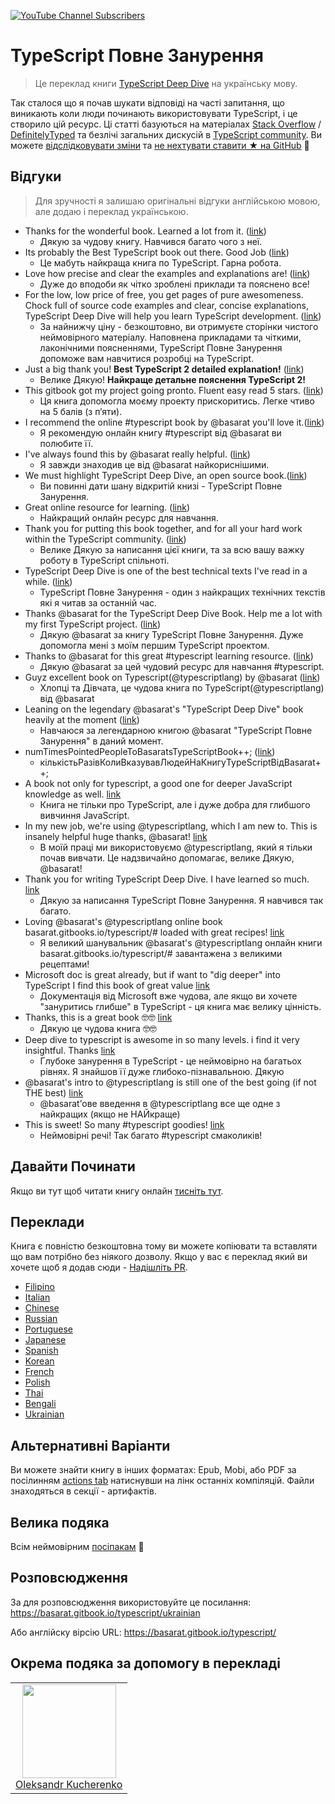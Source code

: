 [![YouTube Channel Subscribers](https://img.shields.io/youtube/channel/subscribers/UCGD_0i6L48hucTiiyhb5QzQ?style=social)](https://www.youtube.com/@basarat)

# TypeScript Повне Занурення

> Це переклад книги [TypeScript Deep Dive](https://basarat.gitbook.io/typescript/) на українську мову.

Так сталося що я почав шукати відповіді на часті запитання, що виникають коли люди починають використовувати TypeScript, і це створило цій ресурс. Ці статті базуються на матеріалах [Stack Overflow](http://stackoverflow.com/tags/typescript/topusers) / [DefinitelyTyped](https://github.com/DefinitelyTyped/) та безлічі загальних дискусій в [TypeScript community](https://github.com/TypeStrong/). Ви можете [відслідковувати зміни](https://twitter.com/basarat) та [не нехтувати ставити ★ на GitHub](https://github.com/basarat/typescript-book) 🌹

## Відгуки

> Для зручності я залишаю оригінальні відгуки англійською мовою, але додаю і переклад українською.

- Thanks for the wonderful book. Learned a lot from it. ([link](https://www.gitbook.com/book/basarat/typescript/discussions/21#comment-1468279131934))
  - Дякую за чудову книгу. Навчився багато чого з неї.
- Its probably the Best TypeScript book out there. Good Job ([link](https://twitter.com/thelondonjs/status/756419561570852864))
  - Це мабуть найкраща книга по TypeScript. Гарна робота.
- Love how precise and clear the examples and explanations are! ([link](https://twitter.com/joe_mighty/status/758290957280346112))
  - Дуже до вподоби як чітко зроблені приклади та пояснено все!
- For the low, low price of free, you get pages of pure awesomeness. Chock full of source code examples and clear, concise explanations, TypeScript Deep Dive will help you learn TypeScript development. ([link](https://www.nativescript.org/blog/details/free-book-typescript-deep-dive))
  - За найнижчу ціну - безкоштовно, ви отримуєте сторінки чистого неймовірного матеріалу. Наповнена прикладами та чіткими, лаконічними поясненнями, TypeScript Повне Занурення допоможе вам навчитися розробці на TypeScript.
- Just a big thank you! **Best TypeScript 2 detailed explanation!** ([link](https://www.gitbook.com/book/basarat/typescript/discussions/38))
  - Велике Дякую! **Найкраще детальне пояснення TypeScript 2!**
- This gitbook got my project going pronto. Fluent easy read 5 stars. ([link](https://twitter.com/thebabellion/status/779888195559235584))
  - Ця книга допомогла моєму проекту прискоритись. Легке чтиво на 5 балів (з пʼяти).
- I recommend the online #typescript book by @basarat you'll love it.([link](https://twitter.com/markpieszak/status/788099306590969860))
  - Я рекомендую онлайн книгу #typescript від @basarat ви полюбите її.
- I've always found this by @basarat really helpful. ([link](https://twitter.com/Brocco/status/789887640656945152))
  - Я завжди знаходив це від @basarat найкориснішими.
- We must highlight TypeScript Deep Dive, an open source book.([link](https://www.siliconrepublic.com/enterprise/typescript-programming-javascript))
  - Ви повинні дати шану відкритій книзі - TypeScript Повне Занурення.
- Great online resource for learning. ([link](https://twitter.com/rdfuhr/status/790193307708076035))
  - Найкращий онлайн ресурс для навчання.
- Thank you for putting this book together, and for all your hard work within the TypeScript community. ([link](https://github.com/basarat/typescript-book/pull/183#issuecomment-257799713))
  - Велике Дякую за написання цієї книги, та за всю вашу важку роботу в TypeScript спільноті.
- TypeScript Deep Dive is one of the best technical texts I've read in a while. ([link](https://twitter.com/borekb/status/794287092272599040))
  - TypeScript Повне Занурення - один з найкращих технічних текстів які я читав за останній час.
- Thanks @basarat for the TypeScript Deep Dive Book. Help me a lot with my first TypeScript project. ([link](https://twitter.com/betolinck/status/797901548562960384))
  - Дякую @basarat за книгу TypeScript Повне Занурення. Дуже допомогла мені з моїм першим TypeScript проектом.
- Thanks to @basarat for this great #typescript learning resource. ([link](https://twitter.com/markuse1501/status/799116176815230976))
  - Дякую @basarat за цей чудовий ресурс для навчання #typescript.
- Guyz excellent book on Typescript(@typescriptlang) by @basarat ([link](https://twitter.com/deeinlove/status/813245965507260417))
  - Хлопці та Дівчата, це чудова книга по TypeScript(@typescriptlang) від @basarat
- Leaning on the legendary @basarat's "TypeScript Deep Dive" book heavily at the moment ([link](https://twitter.com/sitapati/status/814379404956532737))
  - Навчаюся за легендарною книгою @basarat "TypeScript Повне Занурення" в даний момент.
- numTimesPointedPeopleToBasaratsTypeScriptBook++; ([link](https://twitter.com/brocco/status/814227741696462848))
  - кількістьРазівКолиВказувавЛюдейНаКнигуTypeScriptВідBasarat++;
- A book not only for typescript, a good one for deeper JavaScript knowledge as well. [link](https://www.gitbook.com/book/basarat/typescript/discussions/59)
  - Книга не тільки про TypeScript, але і дуже добра для глибшого вивчиння JavaScript.
- In my new job, we're using @typescriptlang, which I am new to. This is insanely helpful huge thanks, @basarat! [link](https://twitter.com/netchkin/status/855339390566096896)
  - В моїй праці ми використовуємо @typescriptlang, який я тільки почав вивчати. Це надзвичайно допомагає, велике Дякую, @basarat!
- Thank you for writing TypeScript Deep Dive. I have learned so much. [link](https://twitter.com/buctwbzs/status/857198618704355328?refsrc=email&s=11)
  - Дякую за написання TypeScript Повне Занурення. Я навчився так багато.
- Loving @basarat's @typescriptlang online book basarat.gitbooks.io/typescript/# loaded with great recipes! [link](https://twitter.com/ericliprandi/status/857608837309677568)
  - Я великий шанувальник @basarat's @typescriptlang онлайн книги basarat.gitbooks.io/typescript/# завантажена з великими рецептами!
- Microsoft doc is great already, but if want to "dig deeper" into TypeScript I find this book of great value [link](https://twitter.com/caludio/status/876729910550831104)
  - Документація від Microsoft вже чудова, але якщо ви хочете "зануритись глибше" в TypeScript - ця книга має велику цінність.
- Thanks, this is a great book 🤓🤓 [link](https://twitter.com/jjwonmin/status/885666375548547073)
  - Дякую це чудова книга 🤓🤓
- Deep dive to typescript is awesome in so many levels. i find it very insightful. Thanks [link](https://twitter.com/orenmizr/status/891083492787970053)
  - Глубоке занурення в TypeScript - це неймовірно на багатьох рівнях. Я знайшов її дуже глибоко-пізнавальною. Дякую
- @basarat's intro to @typescriptlang is still one of the best going (if not THE best) [link](https://twitter.com/stevealee/status/953953255968698368)
  - @basaratʼове введення в @typescriptlang все ще одне з найкращих (якщо не НАЙкраще)
- This is sweet! So many #typescript goodies! [link](https://twitter.com/pauliescanlon/status/989898852474998784)
  - Неймовірні речі! Так багато #typescript смаколиків!

## Давайти Починати

Якщо ви тут щоб читати книгу онлайн [тисніть тут](https://basarat.gitbook.io/typescript/ukrainian).

## Переклади

Книга є повністю безкоштовна тому ви можете копіювати та вставляти що вам потрібно без ніякого дозволу.
Якщо у вас є переклад який ви хочете щоб я додав сюди - [Надішліть PR](https://github.com/basarat/typescript-book/edit/master/README.md).

- [Filipino](https://github.com/themarshann/typescript-book-fil)
- [Italian](https://github.com/TizioFittizio/typescript-book)
- [Chinese](https://github.com/jkchao/typescript-book-chinese)
- [Russian](https://github.com/etroynov/typescript-book)
- [Portuguese](https://github.com/overlineink/typescript-book)
- [Japanese](https://github.com/yohamta/typescript-book)
- [Spanish](https://github.com/melissarofman/typescript-book)
- [Korean](https://github.com/radlohead/typescript-book)
- [French](https://github.com/HachemiH/typescript-book)
- [Polish](https://github.com/mbiesiad/typescript-book/tree/pl_PL)
- [Thai](https://github.com/futurouz/typescript-book)
- [Bengali](https://github.com/Acesif/typescript-book)
- [Ukrainian](https://github.com/ArtfulBits/typescript-book)

## Альтернативні Варіанти

Ви можете знайти книгу в інших форматах: Epub, Mobi, або PDF за посілинням [actions tab](https://github.com/basarat/typescript-book/actions) натиснувши на лінк останніх компіляцій. Файли знаходяться в секції - артифактів.

## Велика подяка

Всім неймовірним [посіпакам](https://github.com/basarat/typescript-book/graphs/contributors) 🌹

## Розповсюдження

За для розповсюдження використовуйте це посилання: https://basarat.gitbook.io/typescript/ukrainian

Або англійску вірсію URL: https://basarat.gitbook.io/typescript/

## Окрема подяка за допомогу в перекладі

<table>
  <tbody>
    <tr>
      <td align="center">
        <img
          src="https://avatars.githubusercontent.com/u/6419758?s=400&u=a1851252cacb5c4f308cb5fa62af14a42d5c4e5e&v=4"
          width="150"
        />
        <br>
        <a href="https://github.com/OleksandrKucherenko">Oleksandr Kucherenko</a>
      </td>
      <!--
      <td align="center">
        <img
          src="https://avatars0.githubusercontent.com/u/{id}?s=460&u={user_id}&v=4"
          width="150"
        />
        <br>
        <a href="https://github.com/{username}">{USER_NAME}</a>
      </td>
      <td align="center">
        <img
          src="https://avatars0.githubusercontent.com/u/{id}?s=460&u={user_id}&v=4"
          width="150"
        />
        <br>
        <a href="https://github.com/{username}">{USER_NAME}</a>
      </td>
      <td align="center">
        <img
          src="https://avatars0.githubusercontent.com/u/{id}?s=460&u={user_id}&v=4"
          width="150"
        />
        <br>
        <a href="https://github.com/{username}">{USER_NAME}</a>
      </td>
      -->
    </tr>
  </tbody>
</table>
